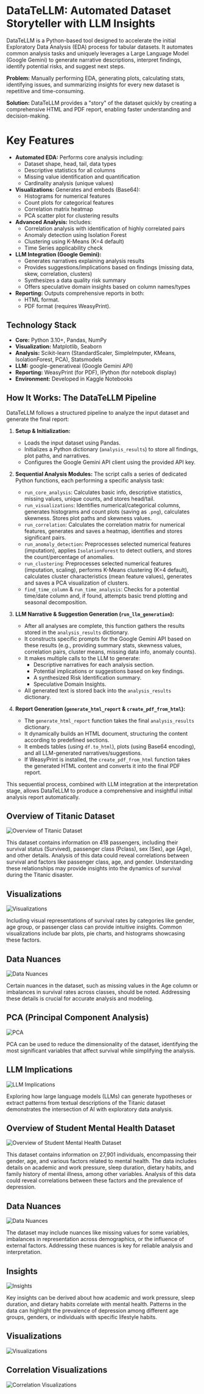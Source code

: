 # DataTeLLM: Automated Dataset Storyteller with LLM Insights


DataTeLLM is a Python-based tool designed to accelerate the initial Exploratory Data Analysis (EDA) process for tabular datasets. It automates common analysis tasks and uniquely leverages a Large Language Model (Google Gemini) to generate narrative descriptions, interpret findings, identify potential risks, and suggest next steps.

**Problem:** Manually performing EDA, generating plots, calculating stats, identifying issues, and summarizing insights for every new dataset is repetitive and time-consuming.

**Solution:** DataTeLLM provides a "story" of the dataset quickly by creating a comprehensive HTML and PDF report, enabling faster understanding and decision-making.
# Key Features

* **Automated EDA:** Performs core analysis including:
    * Dataset shape, head, tail, data types
    * Descriptive statistics for all columns
    * Missing value identification and quantification
    * Cardinality analysis (unique values)
* **Visualizations:** Generates and embeds (Base64):
    * Histograms for numerical features
    * Count plots for categorical features
    * Correlation matrix heatmap
    * PCA scatter plot for clustering results
* **Advanced Analysis:** Includes:
    * Correlation analysis with identification of highly correlated pairs
    * Anomaly detection using Isolation Forest
    * Clustering using K-Means (K=4 default)
    * Time Series applicability check
* **LLM Integration (Google Gemini):**
    * Generates narratives explaining analysis results
    * Provides suggestions/implications based on findings (missing data, skew, correlation, clusters)
    * Synthesizes a data quality risk summary
    * Offers speculative domain insights based on column names/types
* **Reporting:** Outputs comprehensive reports in both:
    * HTML format.
    * PDF format (requires WeasyPrint).
## Technology Stack

* **Core:** Python 3.10+, Pandas, NumPy
* **Visualization:** Matplotlib, Seaborn
* **Analysis:** Scikit-learn (StandardScaler, SimpleImputer, KMeans, IsolationForest, PCA), Statsmodels
* **LLM:** google-generativeai (Google Gemini API)
* **Reporting:** WeasyPrint (for PDF), IPython (for notebook display)
* **Environment:** Developed in Kaggle Notebooks

## How It Works: The DataTeLLM Pipeline

DataTeLLM follows a structured pipeline to analyze the input dataset and generate the final report:

1.  **Setup & Initialization:**
    * Loads the input dataset using Pandas.
    * Initializes a Python dictionary (`analysis_results`) to store all findings, plot paths, and narratives.
    * Configures the Google Gemini API client using the provided API key.

2.  **Sequential Analysis Modules:** The script calls a series of dedicated Python functions, each performing a specific analysis task:
    * `run_core_analysis`: Calculates basic info, descriptive statistics, missing values, unique counts, and stores head/tail.
    * `run_visualizations`: Identifies numerical/categorical columns, generates histograms and count plots (saving as `.png`), calculates skewness. Stores plot paths and skewness values.
    * `run_correlation`: Calculates the correlation matrix for numerical features, generates and saves a heatmap, identifies and stores significant pairs.
    * `run_anomaly_detection`: Preprocesses selected numerical features (imputation), applies `IsolationForest` to detect outliers, and stores the count/percentage of anomalies.
    * `run_clustering`: Preprocesses selected numerical features (imputation, scaling), performs K-Means clustering (K=4 default), calculates cluster characteristics (mean feature values), generates and saves a PCA visualization of clusters.
    * `find_time_column` & `run_time_analysis`: Checks for a potential time/date column and, if found, attempts basic trend plotting and seasonal decomposition.

3.  **LLM Narrative & Suggestion Generation (`run_llm_generation`):**
    * After all analyses are complete, this function gathers the results stored in the `analysis_results` dictionary.
    * It constructs specific prompts for the Google Gemini API based on these results (e.g., providing summary stats, skewness values, correlation pairs, cluster means, missing data info, anomaly counts).
    * It makes multiple calls to the LLM to generate:
        * Descriptive narratives for each analysis section.
        * Potential implications or suggestions based on key findings.
        * A synthesized Risk Identification summary.
        * Speculative Domain Insights.
    * All generated text is stored back into the `analysis_results` dictionary.

4.  **Report Generation (`generate_html_report` & `create_pdf_from_html`):**
    * The `generate_html_report` function takes the final `analysis_results` dictionary.
    * It dynamically builds an HTML document, structuring the content according to predefined sections.
    * It embeds tables (using `df.to_html`), plots (using Base64 encoding), and all LLM-generated narratives/suggestions.
    * If WeasyPrint is installed, the `create_pdf_from_html` function takes the generated HTML content and converts it into the final PDF report.

This sequential process, combined with LLM integration at the interpretation stage, allows DataTeLLM to produce a comprehensive and insightful initial analysis report automatically.
## Overview of Titanic Dataset
![Overview of Titanic Dataset](https://github.com/anshpman/DataTeLLM/blob/b02be0c7a29b26b2efe78531ff171750a2164adb/Example%20%3A%20Titanic%20Dataset/Overview%20Titanic%20Dataset.png)

This dataset contains information on 418 passengers, including their survival status (Survived), passenger class (Pclass), sex (Sex), age (Age), and other details. Analysis of this data could reveal correlations between survival and factors like passenger class, age, and gender. Understanding these relationships may provide insights into the dynamics of survival during the Titanic disaster.

## Visualizations
![Visualizations](https://github.com/anshpman/DataTeLLM/blob/b02be0c7a29b26b2efe78531ff171750a2164adb/Example%20%3A%20Titanic%20Dataset/Visualizations%20Titanic%20Dataset.png)

Including visual representations of survival rates by categories like gender, age group, or passenger class can provide intuitive insights. Common visualizations include bar plots, pie charts, and histograms showcasing these factors.

## Data Nuances
![Data Nuances](https://github.com/anshpman/DataTeLLM/blob/b02be0c7a29b26b2efe78531ff171750a2164adb/Example%20%3A%20Titanic%20Dataset/Data%20Nuances%20Titanic%20Dataset.png)

Certain nuances in the dataset, such as missing values in the Age column or imbalances in survival rates across classes, should be noted. Addressing these details is crucial for accurate analysis and modeling.

## PCA (Principal Component Analysis)
![PCA](https://github.com/anshpman/DataTeLLM/blob/b02be0c7a29b26b2efe78531ff171750a2164adb/Example%20%3A%20Titanic%20Dataset/PCA%20Titanic%20Dataset.png)

PCA can be used to reduce the dimensionality of the dataset, identifying the most significant variables that affect survival while simplifying the analysis.

## LLM Implications
![LLM Implications](https://github.com/anshpman/DataTeLLM/blob/b02be0c7a29b26b2efe78531ff171750a2164adb/Example%20%3A%20Titanic%20Dataset/LLM%20Implications%20Titanic%20Dataset.png)

Exploring how large language models (LLMs) can generate hypotheses or extract patterns from textual descriptions of the Titanic dataset demonstrates the intersection of AI with exploratory data analysis.
## Overview of Student Mental Health Dataset
![Overview of Student Mental Health Dataset](https://github.com/anshpman/DataTeLLM/blob/b02be0c7a29b26b2efe78531ff171750a2164adb/Example%20%3A%20Student%20Depression%20Dataset/Overview%20Depression%20Dataset.png)

This dataset contains information on 27,901 individuals, encompassing their gender, age, and various factors related to mental health. The data includes details on academic and work pressure, sleep duration, dietary habits, and family history of mental illness, among other variables. Analysis of this data could reveal correlations between these factors and the prevalence of depression.

## Data Nuances
![Data Nuances](https://github.com/anshpman/DataTeLLM/blob/b02be0c7a29b26b2efe78531ff171750a2164adb/Example%20%3A%20Student%20Depression%20Dataset/Data%20Nuances%20Student%20Depression%20Dataset.png)

The dataset may include nuances like missing values for some variables, imbalances in representation across demographics, or the influence of external factors. Addressing these nuances is key for reliable analysis and interpretation.

## Insights
![Insights](https://github.com/anshpman/DataTeLLM/blob/b02be0c7a29b26b2efe78531ff171750a2164adb/Example%20%3A%20Student%20Depression%20Dataset/Insights%20Student%20Depression%20Dataset.png)

Key insights can be derived about how academic and work pressure, sleep duration, and dietary habits correlate with mental health. Patterns in the data can highlight the prevalence of depression among different age groups, genders, or individuals with specific lifestyle habits.

## Visualizations
![Visualizations](https://github.com/anshpman/DataTeLLM/blob/b02be0c7a29b26b2efe78531ff171750a2164adb/Example%20%3A%20Student%20Depression%20Dataset/Visualizations%20Student%20Depression%20Dataset.png)

## Correlation Visualizations
![Correlation Visualizations](https://github.com/anshpman/DataTeLLM/blob/b02be0c7a29b26b2efe78531ff171750a2164adb/Example%20%3A%20Student%20Depression%20Dataset/Correlation%20Analysis%20Student%20Depression%20Dataset.png)
